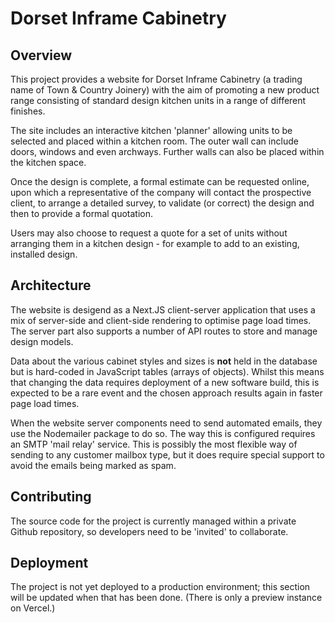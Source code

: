 # Dorset Inframe Cabinetry

## Overview

This project provides a website for Dorset Inframe Cabinetry (a trading name of Town & Country Joinery) with the aim of promoting a new product range consisting of standard design kitchen units in a range of different finishes.

The site includes an interactive kitchen 'planner' allowing units to be selected and placed within a kitchen room. The outer wall can include doors, windows and even archways. Further walls can also be placed within the kitchen space.

Once the design is complete, a formal estimate can be requested online, upon which a representative of the company will contact the prospective client, to arrange a detailed survey, to validate (or correct) the design and then to provide a formal quotation.

Users may also choose to request a quote for a set of units without arranging them in a kitchen design - for example to add to an existing, installed design.

## Architecture

The website is desigend as a Next.JS client-server application that uses a mix of server-side and client-side rendering to optimise page load times. The server part also supports a number of API routes to store and manage design models.

Data about the various cabinet styles and sizes is **not** held in the database but is hard-coded in JavaScript tables (arrays of objects). Whilst this means that changing the data requires deployment of a new software build, this is expected to be a rare event and the chosen approach results again in faster page load times.

When the website server components need to send automated emails, they use the Nodemailer package to do so. The way this is configured requires an SMTP 'mail relay' service. This is possibly the most flexible way of sending to any customer mailbox type, but it does require special support to avoid the emails being marked as spam.

## Contributing

The source code for the project is currently managed within a private Github repository, so developers need to be 'invited' to collaborate.

## Deployment

The project is not yet deployed to a production environment; this section will be updated when that has been done. (There is only a preview instance on Vercel.)
